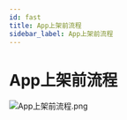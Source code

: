 ```yaml
---
id: fast
title: App上架前流程
sidebar_label: App上架前流程
---
```


# App上架前流程

![App上架前流程.png](/img/icecms/202301/1736bdc4ac4fb8b9.png "App上架前流程.png")